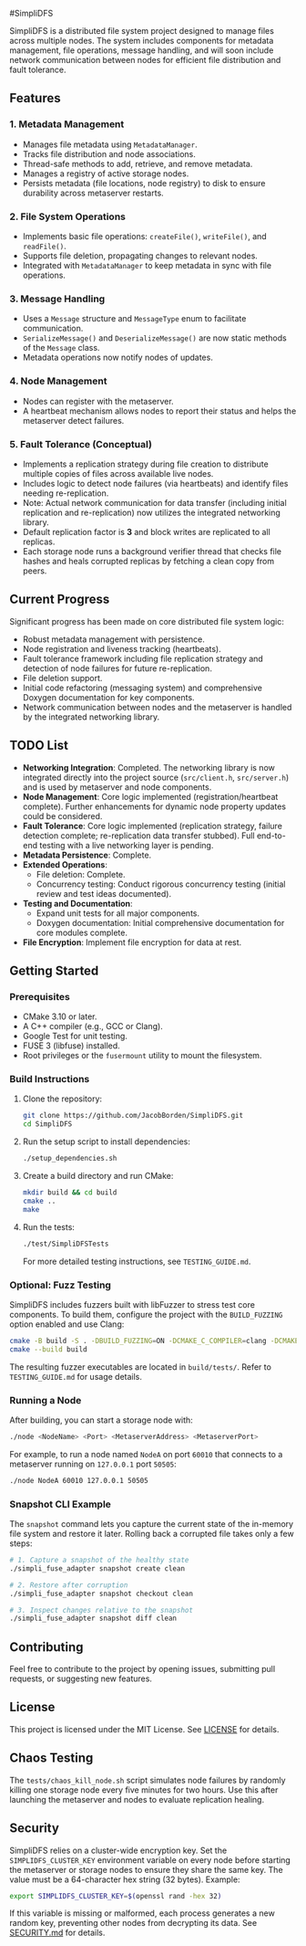 #SimpliDFS

SimpliDFS is a distributed file system project designed to manage files across multiple nodes. The system includes components for metadata management, file operations, message handling, and will soon include network communication between nodes for efficient file distribution and fault tolerance.

## Features

### 1. Metadata Management
- Manages file metadata using `MetadataManager`.
- Tracks file distribution and node associations.
- Thread-safe methods to add, retrieve, and remove metadata.
- Manages a registry of active storage nodes.
- Persists metadata (file locations, node registry) to disk to ensure durability across metaserver restarts.

### 2. File System Operations
- Implements basic file operations: `createFile()`, `writeFile()`, and `readFile()`.
- Supports file deletion, propagating changes to relevant nodes.
- Integrated with `MetadataManager` to keep metadata in sync with file operations.

### 3. Message Handling
- Uses a `Message` structure and `MessageType` enum to facilitate communication.
- `SerializeMessage()` and `DeserializeMessage()` are now static methods of the `Message` class.
- Metadata operations now notify nodes of updates.

### 4. Node Management
- Nodes can register with the metaserver.
- A heartbeat mechanism allows nodes to report their status and helps the metaserver detect failures.

### 5. Fault Tolerance (Conceptual)
- Implements a replication strategy during file creation to distribute multiple copies of files across available live nodes.
- Includes logic to detect node failures (via heartbeats) and identify files needing re-replication.
- Note: Actual network communication for data transfer (including initial replication and re-replication) now utilizes the integrated networking library.
- Default replication factor is **3** and block writes are replicated to all replicas.
- Each storage node runs a background verifier thread that checks file hashes and heals corrupted replicas by fetching a clean copy from peers.

## Current Progress
Significant progress has been made on core distributed file system logic:
- Robust metadata management with persistence.
- Node registration and liveness tracking (heartbeats).
- Fault tolerance framework including file replication strategy and detection of node failures for future re-replication.
- File deletion support.
- Initial code refactoring (messaging system) and comprehensive Doxygen documentation for key components.
- Network communication between nodes and the metaserver is handled by the integrated networking library.

## TODO List
- **Networking Integration**: Completed. The networking library is now integrated directly into the project source (`src/client.h`, `src/server.h`) and is used by metaserver and node components.
- **Node Management**: Core logic implemented (registration/heartbeat complete). Further enhancements for dynamic node property updates could be considered.
- **Fault Tolerance**: Core logic implemented (replication strategy, failure detection complete; re-replication data transfer stubbed). Full end-to-end testing with a live networking layer is pending.
- **Metadata Persistence**: Complete.
- **Extended Operations**:
    - File deletion: Complete.
    - Concurrency testing: Conduct rigorous concurrency testing (initial review and test ideas documented).
- **Testing and Documentation**:
    - Expand unit tests for all major components.
    - Doxygen documentation: Initial comprehensive documentation for core modules complete.
- **File Encryption**: Implement file encryption for data at rest.

## Getting Started
### Prerequisites
- CMake 3.10 or later.
- A C++ compiler (e.g., GCC or Clang).
- Google Test for unit testing.
- FUSE 3 (libfuse) installed.
- Root privileges or the `fusermount` utility to mount the filesystem.

### Build Instructions
1. Clone the repository:
   ```sh
   git clone https://github.com/JacobBorden/SimpliDFS.git
   cd SimpliDFS
   ```
2. Run the setup script to install dependencies:
   ```sh
   ./setup_dependencies.sh
   ```
3. Create a build directory and run CMake:
   ```sh
   mkdir build && cd build
   cmake ..
   make
   ```
4. Run the tests:
   ```sh
   ./test/SimpliDFSTests
   ```
   For more detailed testing instructions, see `TESTING_GUIDE.md`.

### Optional: Fuzz Testing
SimpliDFS includes fuzzers built with libFuzzer to stress test core components.
To build them, configure the project with the `BUILD_FUZZING` option enabled and
use Clang:

```sh
cmake -B build -S . -DBUILD_FUZZING=ON -DCMAKE_C_COMPILER=clang -DCMAKE_CXX_COMPILER=clang++
cmake --build build
```

The resulting fuzzer executables are located in `build/tests/`. Refer to
`TESTING_GUIDE.md` for usage details.

### Running a Node
After building, you can start a storage node with:

```sh
./node <NodeName> <Port> <MetaserverAddress> <MetaserverPort>
```

For example, to run a node named `NodeA` on port `60010` that connects to a
metaserver running on `127.0.0.1` port `50505`:

```sh
./node NodeA 60010 127.0.0.1 50505
```

### Snapshot CLI Example
The `snapshot` command lets you capture the current state of the in-memory file
system and restore it later.  Rolling back a corrupted file takes only a few
steps:

```sh
# 1. Capture a snapshot of the healthy state
./simpli_fuse_adapter snapshot create clean

# 2. Restore after corruption
./simpli_fuse_adapter snapshot checkout clean

# 3. Inspect changes relative to the snapshot
./simpli_fuse_adapter snapshot diff clean
```

## Contributing
Feel free to contribute to the project by opening issues, submitting pull requests, or suggesting new features.

## License
This project is licensed under the MIT License. See [LICENSE](LICENSE) for details.

## Chaos Testing
The `tests/chaos_kill_node.sh` script simulates node failures by randomly killing
one storage node every five minutes for two hours. Use this after launching the
metaserver and nodes to evaluate replication healing.

## Security
SimpliDFS relies on a cluster-wide encryption key. Set the
`SIMPLIDFS_CLUSTER_KEY` environment variable on every node before starting the
metaserver or storage nodes to ensure they share the same key. The value must be
a 64-character hex string (32 bytes). Example:

```sh
export SIMPLIDFS_CLUSTER_KEY=$(openssl rand -hex 32)
```

If this variable is missing or malformed, each process generates a new random
key, preventing other nodes from decrypting its data. See
[SECURITY.md](SECURITY.md) for details.
